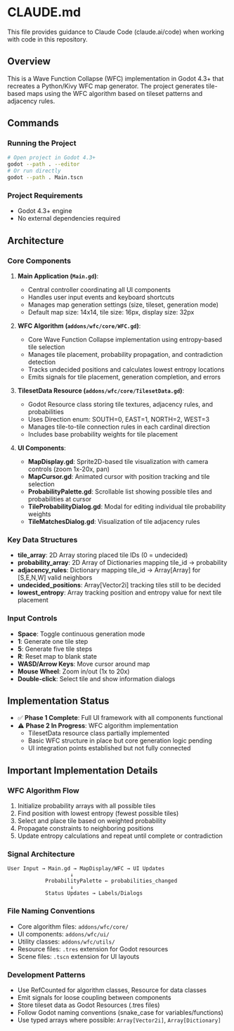 # CLAUDE.md

This file provides guidance to Claude Code (claude.ai/code) when working with code in this repository.

## Overview

This is a Wave Function Collapse (WFC) implementation in Godot 4.3+ that recreates a Python/Kivy WFC map generator. The project generates tile-based maps using the WFC algorithm based on tileset patterns and adjacency rules.

## Commands

### Running the Project
```bash
# Open project in Godot 4.3+
godot --path . --editor
# Or run directly
godot --path . Main.tscn
```

### Project Requirements
- Godot 4.3+ engine
- No external dependencies required

## Architecture

### Core Components

1. **Main Application (`Main.gd`)**:
   - Central controller coordinating all UI components
   - Handles user input events and keyboard shortcuts
   - Manages map generation settings (size, tileset, generation mode)
   - Default map size: 14x14, tile size: 16px, display size: 32px

2. **WFC Algorithm (`addons/wfc/core/WFC.gd`)**:
   - Core Wave Function Collapse implementation using entropy-based tile selection
   - Manages tile placement, probability propagation, and contradiction detection
   - Tracks undecided positions and calculates lowest entropy locations
   - Emits signals for tile placement, generation completion, and errors

3. **TilesetData Resource (`addons/wfc/core/TilesetData.gd`)**:
   - Godot Resource class storing tile textures, adjacency rules, and probabilities
   - Uses Direction enum: SOUTH=0, EAST=1, NORTH=2, WEST=3
   - Manages tile-to-tile connection rules in each cardinal direction
   - Includes base probability weights for tile placement

4. **UI Components**:
   - **MapDisplay.gd**: Sprite2D-based tile visualization with camera controls (zoom 1x-20x, pan)
   - **MapCursor.gd**: Animated cursor with position tracking and tile selection
   - **ProbabilityPalette.gd**: Scrollable list showing possible tiles and probabilities at cursor
   - **TileProbabilityDialog.gd**: Modal for editing individual tile probability weights
   - **TileMatchesDialog.gd**: Visualization of tile adjacency rules

### Key Data Structures

- **tile_array**: 2D Array storing placed tile IDs (0 = undecided)
- **probability_array**: 2D Array of Dictionaries mapping tile_id -> probability
- **adjacency_rules**: Dictionary mapping tile_id -> Array[Array] for [S,E,N,W] valid neighbors
- **undecided_positions**: Array[Vector2i] tracking tiles still to be decided
- **lowest_entropy**: Array tracking position and entropy value for next tile placement

### Input Controls

- **Space**: Toggle continuous generation mode
- **1**: Generate one tile step
- **5**: Generate five tile steps  
- **R**: Reset map to blank state
- **WASD/Arrow Keys**: Move cursor around map
- **Mouse Wheel**: Zoom in/out (1x to 20x)
- **Double-click**: Select tile and show information dialogs

## Implementation Status

- ✅ **Phase 1 Complete**: Full UI framework with all components functional
- ⚠️ **Phase 2 In Progress**: WFC algorithm implementation
  - TilesetData resource class partially implemented
  - Basic WFC structure in place but core generation logic pending
  - UI integration points established but not fully connected

## Important Implementation Details

### WFC Algorithm Flow
1. Initialize probability arrays with all possible tiles
2. Find position with lowest entropy (fewest possible tiles)
3. Select and place tile based on weighted probability
4. Propagate constraints to neighboring positions
5. Update entropy calculations and repeat until complete or contradiction

### Signal Architecture
```
User Input → Main.gd → MapDisplay/WFC → UI Updates
                    ↓
            ProbabilityPalette ← probabilities_changed
                    ↓
            Status Updates → Labels/Dialogs
```

### File Naming Conventions
- Core algorithm files: `addons/wfc/core/`
- UI components: `addons/wfc/ui/`
- Utility classes: `addons/wfc/utils/`
- Resource files: `.tres` extension for Godot resources
- Scene files: `.tscn` extension for UI layouts

### Development Patterns
- Use RefCounted for algorithm classes, Resource for data classes
- Emit signals for loose coupling between components
- Store tileset data as Godot Resources (.tres files)
- Follow Godot naming conventions (snake_case for variables/functions)
- Use typed arrays where possible: `Array[Vector2i]`, `Array[Dictionary]`